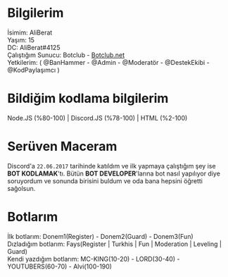 # Bilgilerim
İsimim: AliBerat                                                                                                                                                                    
Yaşım: 15                                                                                                                                                                    
DC: AliBerat#4125                                                                                                                                                                    
Çalıştığım Sunucu: Botclub - [Botclub.net](https://botclub.net/)                                                                                                                                                                    
Yetkilerim: ( @BanHammer - @Admin - @Moderatör - @DestekEkibi - @KodPaylaşımcı )

# Bildiğim kodlama bilgilerim
Node.JS (%80-100) | Discord.JS (%78-100) | HTML (%2-100)

# Serüven Maceram
Discord'a `22.06.2017` tarihinde katıldım ve ilk yapmaya çalıştığım şey ise **BOT KODLAMAK**'tı.
Bütün **BOT DEVELOPER**'larına bot nasıl yapılıyor diye soruyordum ve sonunda birisini buldum ve oda bana hepsini öğretti sağolsun.

# Botlarım
İlk botlarım: Donem1(Register) - Donem2(Guard) - Donem3(Fun)                                                                                                                                                                    
Dızladığım botlarım: Fays(Register | Turkhis | Fun | Moderation | Leveling | Guard)                                                                                                                                                                    
Kendi yazdığım botlarım: MC-KING(10-20) - LORD(30-40) - YOUTUBERS(60-70) - Alvi(100-190)
